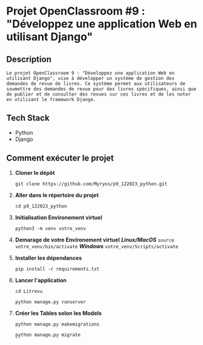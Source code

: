 # Projet OpenClassroom #9 : "Développez une application Web en utilisant Django"

## Description
    Le projet OpenClassroom 9 : "Développez une application Web en utilisant Django", vise à développer un système de gestion des demandes de revue de livres. Ce système permet aux utilisateurs de soumettre des demandes de revue pour des livres spécifiques, ainsi que de publier et de consulter des revues sur ces livres et de les noter en utilisant le framework Django.

## Tech Stack

- Python
- Django

## Comment exécuter le projet

1. **Cloner le dépôt**

    ```
    git clone https://github.com/Myryos/p9_122023_python.git
    ```

2. **Aller dans le répertoire du projet**

    ```
    cd p9_122023_python
    ```
3. **Initialisation Environement virtuel**
    ```
    python3 -m venv votre_venv
    ```
4. **Demarage de votre Environement virtuel**
    ***Linux/MacOS***
        ```
        source votre_venv/bin/activate
        ```
    ***Windows***
        ```
        votre_venv/Scripts/activate
        ```

5. **Installer les dépendances**

    ```
    pip install -r requirements.txt
    ```

6. **Lancer l'application**

    ```
    cd Litrevu
    ```

    ```
    python manage.py runserver
    ```

7. **Créer les Tables selon les Models**
    ```
    python manage.py makemigrations
    ```

    ```
    python manage.py migrate
    ``
